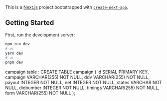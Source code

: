 This is a [Next.js](https://nextjs.org/) project bootstrapped with [`create-next-app`](https://github.com/vercel/next.js/tree/canary/packages/create-next-app).

## Getting Started

First, run the development server:

```bash
npm run dev
# or
yarn dev
# or
pnpm dev
```

campaign table :
CREATE TABLE campaign (
id SERIAL PRIMARY KEY,
campaign VARCHAR(255) NOT NULL,
ddv VARCHAR(255) NOT NULL,
payout INTEGER NOT NULL,
net INTEGER NOT NULL,
states VARCHAR NOT NULL,
didnumber INTEGER NOT NULL,
timings VARCHAR(255) NOT NULL,
form VARCHAR(255) NOT NULL
);

